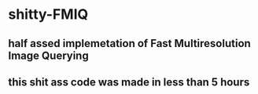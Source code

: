 # shitty-FMIQ
## half assed implemetation of Fast Multiresolution Image Querying
## this shit ass code was made in less than 5 hours